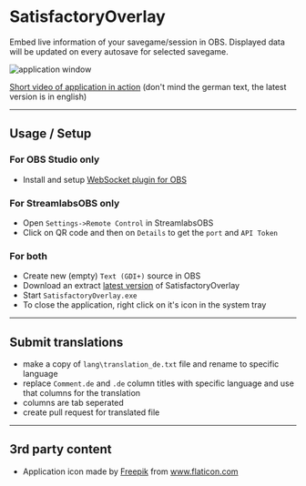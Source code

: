 ﻿# SatisfactoryOverlay
Embed live information of your savegame/session in OBS. Displayed data will be updated on every autosave for selected savegame.

![application window](https://i.imgur.com/YUQlIhP.png)

[Short video of application in action](https://www.youtube.com/watch?v=7cgMVmdSLbA) (don't mind the german text, the latest version is in english)
***
## Usage / Setup
### For OBS Studio only
- Install and setup [WebSocket plugin for OBS](https://github.com/Palakis/obs-websocket/releases)
### For StreamlabsOBS only
- Open `Settings->Remote Control` in StreamlabsOBS
- Click on QR code and then on `Details` to get the `port` and `API Token`
### For both
- Create new (empty) `Text (GDI+)` source in OBS
- Download an extract [latest version](https://github.com/mibbio/SatisfactoryOverlay/releases/latest) of SatisfactoryOverlay
- Start `SatisfactoryOverlay.exe`
- To close the application, right click on it's icon in the system tray
***
## Submit translations
- make a copy of `lang\translation_de.txt` file and rename to specific language
- replace `Comment.de` and `.de` column titles with specific language and use that columns for the translation
- columns are tab seperated
- create pull request for translated file
***
## 3rd party content
- Application icon made by <a href="http://www.freepik.com/" title="Freepik">Freepik</a> from <a href="https://www.flaticon.com/" title="Flaticon"> www.flaticon.com</a>
